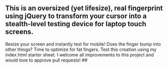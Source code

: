 ## This is an oversized (yet lifesize), real fingerprint using jQuery to transform your cursor into a stealth-level testing device for laptop touch screens. ## 
Resize your screen and instantly test for mobile! Does the finger bump into other things? Time to
optimize for fat fingers. Test this creation using my index.html starter sheet. I welcome all improvements to this project and would love to approve pull requests! ##
